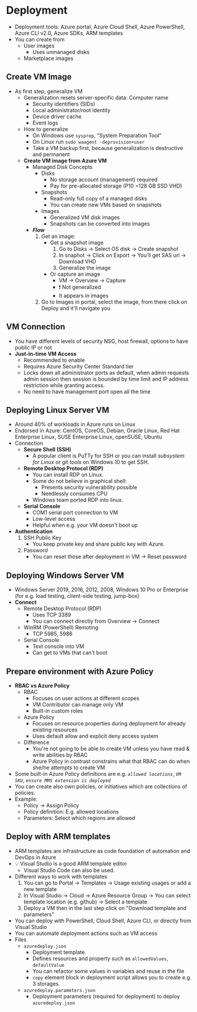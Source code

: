 # Deployment

- Deployment tools: Azure portal, Azure Cloud Shell, Azure PowerShell, Azure CLI v2.0, Azure SDKs, ARM templates
- You can create from
  - User images
    - Uses unmanaged disks
  - Marketplace images

## Create VM Image

- As first step, generalize VM
  - Generalization resets server-specific data:
    Computer name
    - Security identifiers (SIDs)
    - Local administrator/root identity
    - Device driver cache
    - Event logs
  - How to generalize
    - On Windows use `sysprep`, "System Preparation Tool"
    - On Linux run `sudo waagent -deprovision+user`
    - Take a VM backup first, because generalization is destructive and permanent
  - **Create VM image from Azure VM**
    - Managed Disk Concepts
      - Disks
        - No storage account (management) required
        - Pay for pre-allocated storage (P10 =128 GB SSD VHD)
      - Snapshots
        - Read-only full copy of a managed disks
        - You can create new VMs based on snapshots
      - Images
        - Generalized VM disk images
        - Snapshots can be converted into images
    - ***Flow***
      1. Get an image:
         - Get a snapshot image
           1. Go to Disks -> Select OS disk -> Create snapshot
           2. In snaphot -> Click on Export -> You'll get SAS url -> Download VHD
           3. Generalize the image
         - Or capture an image
           - VM -> Overview -> Capture
           - ❗ Not generalized
           - It appears in images
      2. Go to Images in portal, select the image, from there click on Deploy and it'll navigate you

## VM Connection

- You have different levels of security NSG, host firewall, options to have public IP or not
- **Just-in-time VM Access**
  - Recommended to enable
  - Requires Azure Security Center Standard tier
  - Locks down all administrator ports as default, when admin requests admin session then session is bounded by time limit and IP address restriction while granting access.
  - No need to have management port open all the time

## Deploying Linux Server VM

- Around 40% of workloads in Azure runs on Linux
- Endorsed in Azure: CentOS, CoreOS, Debian, Oracle Linux, Red Hat Enterprise Linux, SUSE Enterprise Linux, openSUSE, Ubuntu
- Connection
  - **Secure Shell (SSH)**
    - A popular client is PuTTy for SSH or you can install *subsystem for Linux* or *git tools* on Windows 10 to get SSH.
  - **Remote Desktop Protocol (RDP)**
    - You can install RDP on Linux.
    - Some do not believe in graphical shell:
      - Presents security vulnerability possible
      - Needlessly consumes CPU
    - Windows team ported RDP into linux.
  - **Serial Console**
    - COM1 serial port connection to VM
    - Low-level access
    - Helpful when e.g. your VM doesn't boot up
- **Authentication**
  1. SSH Public Key
     - You keep private key and share public key with Azure.
  2. Password
     - You can reset those after deployment in VM -> Reset password

## Deploying Windows Server VM

- Windows Server 2019, 2016, 2012, 2008, Windows 10 Pro or Enterprise (for e.g. load testing, client-side testing, jump-box)
- **Connect**
  - Remote Desktop Protocol (RDP)
    - Uses TCP 3389
    - You can connect directly from Overview -> Connect
  - WinRM (PowerShell) Remoting
    - TCP 5985, 5986
  - Serial Console
    - Text console into VM
    - Can get to VMs that can't boot

## Prepare environment with Azure Policy

- **RBAC vs Azure Policy**
  - RBAC
    - Focuses on user actions at different scopes
    - VM Contributor can manage only VM
    - Built-in custom roles
  - Azure Policy
    - Focuses on resource properties during deployment for already existing resources
    - Uses default allow and explicit deny access system
  - Difference
    - You're not going to be able to create VM unless you have read & write abilities by RBAC
    - Azure Policy in contrast constrains what that RBAC can do when she/he attempts to create VM
- Some built-in Azure Policy definitions are e.g. *`allowed locations`*, *`VM SKU`*, *`ensure MMS extension is deployed`*
- You can create also own policies, or initiatives which are collections of policies.
- Example:
  - Policy -> Assign Policy
  - Policy definition: E.g. allowed locations
  - Parameters: Select which regions are allowed

## Deploy with ARM templates

- ARM templates are infrastructure as code foundation of automation and DevOps in Azure
- 💡 Visual Studio is a good ARM template editor
  - Visual Studio Code can also be used.
- Different ways to work with templates
  1. You can go to Portal -> Templates -> Usage existing usages or add a new template
  2. In Visual Studio -> Cloud -> Azure Resource Group -> You can select template location (e.g. github) -> Select a template
  3. Deploy a VM then in the last step click on "Download template and parameters"
- You can deploy with PowerShell, Cloud Shell, Azure CLI, or directly from Visual Studio
- You can automate deployment actions such as VM access
- Files
  - `azuredeploy.json`
    - Deployment template.
    - Defines resources and property such as `allowedValues`, `defaultValue`
    - You can refactor some values in variables and reuse in the file
    - `copy` element block in deployment script allows you to create e.g. 3 storages.
  - `azuredeploy.parameters.json`
    - Deployment parameters (required for deployment) to deploy `azuredeploy.json`
